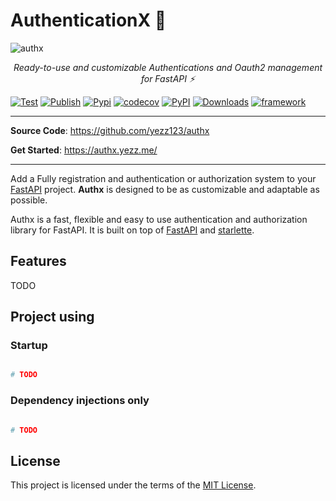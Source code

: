 # AuthenticationX 💫

![authx](https://user-images.githubusercontent.com/52716203/136962014-280d82b0-0640-4ee5-9a11-b451b338f6d8.png)

<p align="center">
    <em>Ready-to-use and customizable Authentications and Oauth2 management for FastAPI ⚡</em>
</p>

[![Test](https://github.com/yezz123/authx/actions/workflows/test.yml/badge.svg)](https://github.com/yezz123/authx/actions/workflows/test.yml)
[![Publish](https://github.com/yezz123/authx/actions/workflows/release.yml/badge.svg)](https://github.com/yezz123/authx/actions/workflows/release.yml)
[![Pypi](https://img.shields.io/pypi/pyversions/AuthX.svg?color=%2334D058)](https://pypi.org/project/AuthX)
[![codecov](https://codecov.io/gh/yezz123/AuthX/branch/main/graph/badge.svg?token=3j5znCNzDp)](https://codecov.io/gh/yezz123/AuthX)
[![PyPI](https://badge.fury.io/py/authx.svg)](https://badge.fury.io/py/authx)
[![Downloads](https://pepy.tech/badge/authx)](https://pepy.tech/project/authx)
[![framework](https://img.shields.io/badge/Framework-FastAPI-blue?style)](https://fastapi.tiangolo.com/)

<!--  -->

---

**Source Code**: <https://github.com/yezz123/authx>

**Get Started**: <https://authx.yezz.me/>

---

Add a Fully registration and authentication or authorization system to your
[FastAPI](https://fastapi.tiangolo.com/) project. **Authx** is designed to be as
customizable and adaptable as possible.

Authx is a fast, flexible and easy to use authentication and authorization
library for FastAPI. It is built on top of
[FastAPI](https://fastapi.tiangolo.com/) and
[starlette](https://www.starlette.io/).

## Features

TODO

## Project using

### Startup

```py

# TODO

```

### Dependency injections only

```python

# TODO

```

## License

This project is licensed under the terms of the [MIT License](license.md).
